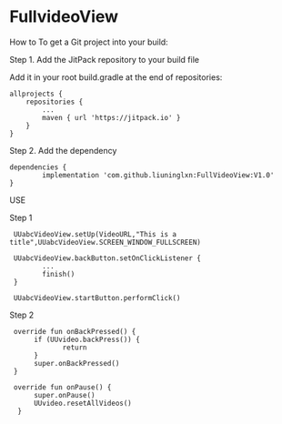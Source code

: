 # FullvideoView
How to
To get a Git project into your build:

Step 1. Add the JitPack repository to your build file

Add it in your root build.gradle at the end of repositories:

	allprojects {
		repositories {
			...
			maven { url 'https://jitpack.io' }
		}
	}
Step 2. Add the dependency

	dependencies {
	        implementation 'com.github.liuninglxn:FullVideoView:V1.0'
	}


USE

Step 1

     UUabcVideoView.setUp(VideoURL,"This is a title",UUabcVideoView.SCREEN_WINDOW_FULLSCREEN)

     UUabcVideoView.backButton.setOnClickListener {
            ...
            finish()
     }

     UUabcVideoView.startButton.performClick()


Step 2

     override fun onBackPressed() {
          if (UUvideo.backPress()) {
                 return
          }
          super.onBackPressed()
     }

     override fun onPause() {
          super.onPause()
          UUvideo.resetAllVideos()
      }